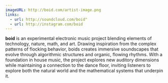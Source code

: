 ```yaml
---
imageURL: http://boid.com/artist-image.png
links:
  - url: http://soundcloud.com/boid"
  - url: http://instagram.com/boid
---
```


**boid** is an experimental electronic music project blending elements of technology, nature, math, and art. Drawing inspiration from the complex patterns of flocking behavior, boids creates immersive soundscapes that evolve through algorithmic structures and organic, flowing rhythms. With a foundation in house music, the project explores new auditory dimensions while maintaining a connection to the dance floor, inviting listeners to explore both the natural world and the mathematical systems that underpin it.
